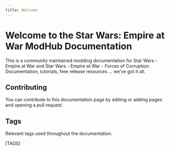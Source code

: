 ```yaml
---
title: Welcome
---
```


# Welcome to the Star Wars: Empire at War ModHub Documentation

This is a community maintained modding documentation for Star Wars - Empire at War and Star Wars - Empire at War - Forces of Corruption: Documentation, tutorials, free release resources ... we've got it all.

## Contributing

You can contribute to this documentation page by editing or adding pages and opening a pull request.

## Tags

Relevant tags used throughout the documentation.

[TAGS]
